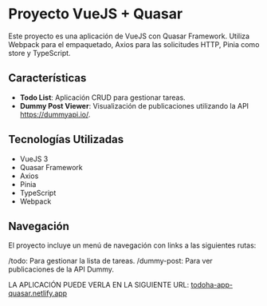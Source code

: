 # Proyecto VueJS + Quasar

Este proyecto es una aplicación de VueJS con Quasar Framework. Utiliza Webpack para el empaquetado, Axios para las solicitudes HTTP, Pinia como store y TypeScript.

## Características

- **Todo List**: Aplicación CRUD para gestionar tareas.
- **Dummy Post Viewer**: Visualización de publicaciones utilizando la API https://dummyapi.io/.

## Tecnologías Utilizadas

- VueJS 3
- Quasar Framework
- Axios
- Pinia
- TypeScript
- Webpack

## Navegación

El proyecto incluye un menú de navegación con links a las siguientes rutas:

/todo: Para gestionar la lista de tareas.
/dummy-post: Para ver publicaciones de la API Dummy.

LA APLICACIÓN PUEDE VERLA EN LA SIGUIENTE URL:
[todoha-app-quasar.netlify.app](https://todoha-app-quasar.netlify.app/)

